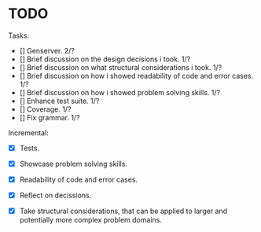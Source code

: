 # TODO

Tasks:
- [] Genserver. 2/?
- [] Brief discussion on the design decisions i took. 1/?
- [] Brief discussion on what structural considerations i took. 1/?
- [] Brief discussion on how i showed readability of code and error cases. 1/?
- [] Brief discussion on how i showed problem solving skills. 1/?
- [] Enhance test suite. 1/?
- [] Coverage. 1/?
- [] Fix grammar. 1/?

Incremental:
- [x] Tests.
- [x] Showcase problem solving skills.
- [x] Readability of code and error cases.
- [x] Reflect on decissions.
- [x] Take structural considerations, that can be applied to larger and
      potentially more complex problem domains.

